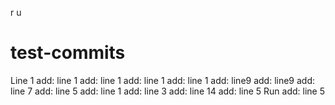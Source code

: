 r
u
# test-commits
Line 1
add: line 1
add: line 1
add: line 1
add: line 1
add: line9
add: line9
add: line 7
add: line 5
add: line 1
add: line 3
add: line 14
add: line 5
Run
add: line 5
